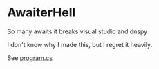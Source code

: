 # AwaiterHell
So many awaits it breaks visual studio and dnspy

I don't know why I made this, but I regret it heavily.


See <a href="https://github.com/ShimmyMySherbet/AwaiterHell/blob/master/Program.cs">program.cs</a>
